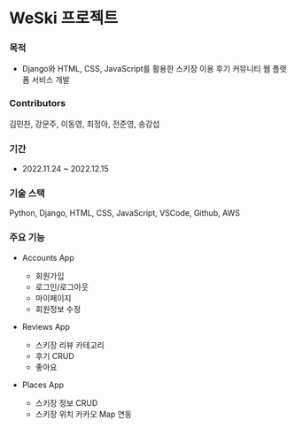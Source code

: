 # WeSki 프로젝트

### 목적
* Django와 HTML, CSS, JavaScript를 활용한 스키장 이용 후기 커뮤니티 웹 플랫폼 서비스 개발

### Contributors
김민찬, 강문주, 이동영, 최정아, 전준영, 송강섭

### 기간
* 2022.11.24 ~ 2022.12.15

### 기술 스택
Python, Django, HTML, CSS, JavaScript, VSCode, Github, AWS

### 주요 기능
* Accounts App
  * 회원가입
  * 로그인/로그아웃
  * 마이페이지
  * 회원정보 수정
  
* Reviews App
  * 스키장 리뷰 카테고리
  * 후기 CRUD
  * 좋아요 
  
* Places App
  * 스키장 정보 CRUD
  * 스키장 위치 카카오 Map 연동
